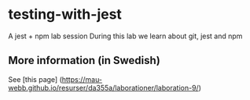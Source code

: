 # testing-with-jest
A jest + npm lab session
During this lab we learn about git, jest and npm

## More information (in Swedish)
See [this page] (https://mau-webb.github.io/resurser/da355a/laborationer/laboration-9/)
